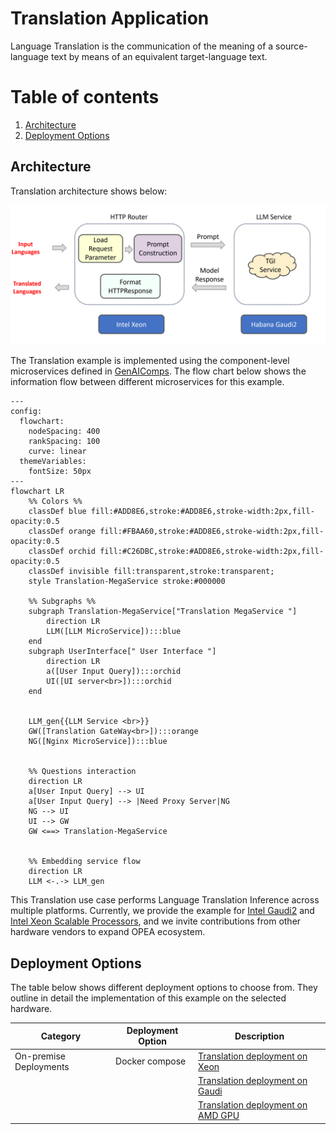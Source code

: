 # Translation Application

Language Translation is the communication of the meaning of a source-language text by means of an equivalent target-language text.

# Table of contents

1. [Architecture](#architecture)
2. [Deployment Options](#deployment-options)

## Architecture

Translation architecture shows below:

![architecture](./assets/img/translation_architecture.png)

The Translation example is implemented using the component-level microservices defined in [GenAIComps](https://github.com/opea-project/GenAIComps). The flow chart below shows the information flow between different microservices for this example.

```mermaid
---
config:
  flowchart:
    nodeSpacing: 400
    rankSpacing: 100
    curve: linear
  themeVariables:
    fontSize: 50px
---
flowchart LR
    %% Colors %%
    classDef blue fill:#ADD8E6,stroke:#ADD8E6,stroke-width:2px,fill-opacity:0.5
    classDef orange fill:#FBAA60,stroke:#ADD8E6,stroke-width:2px,fill-opacity:0.5
    classDef orchid fill:#C26DBC,stroke:#ADD8E6,stroke-width:2px,fill-opacity:0.5
    classDef invisible fill:transparent,stroke:transparent;
    style Translation-MegaService stroke:#000000

    %% Subgraphs %%
    subgraph Translation-MegaService["Translation MegaService "]
        direction LR
        LLM([LLM MicroService]):::blue
    end
    subgraph UserInterface[" User Interface "]
        direction LR
        a([User Input Query]):::orchid
        UI([UI server<br>]):::orchid
    end


    LLM_gen{{LLM Service <br>}}
    GW([Translation GateWay<br>]):::orange
    NG([Nginx MicroService]):::blue


    %% Questions interaction
    direction LR
    a[User Input Query] --> UI
    a[User Input Query] --> |Need Proxy Server|NG
    NG --> UI
    UI --> GW
    GW <==> Translation-MegaService


    %% Embedding service flow
    direction LR
    LLM <-.-> LLM_gen

```

This Translation use case performs Language Translation Inference across multiple platforms. Currently, we provide the example for [Intel Gaudi2](https://www.intel.com/content/www/us/en/products/details/processors/ai-accelerators/gaudi-overview.html) and [Intel Xeon Scalable Processors](https://www.intel.com/content/www/us/en/products/details/processors/xeon.html), and we invite contributions from other hardware vendors to expand OPEA ecosystem.

## Deployment Options

The table below shows different deployment options to choose from. They outline in detail the implementation of this example on the selected hardware.

| Category               | Deployment Option | Description                                                                   |
| ---------------------- | ----------------- | ----------------------------------------------------------------------------- |
| On-premise Deployments | Docker compose    | [Translation deployment on Xeon](./docker_compose/intel/cpu/xeon/README.md)   |
|                        |                   | [Translation deployment on Gaudi](./docker_compose/intel/hpu/gaudi/README.md) |
|                        |                   | [Translation deployment on AMD GPU](./docker_compose/amd/gpu/rocm/README.md)  |

